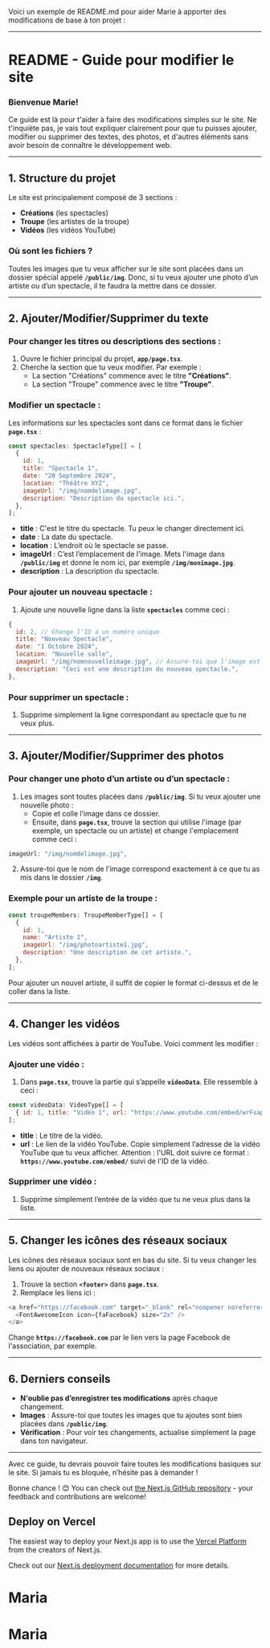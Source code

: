 Voici un exemple de README.md pour aider Marie à apporter des modifications de base à ton projet :

---

# README - Guide pour modifier le site

### Bienvenue Marie!

Ce guide est là pour t'aider à faire des modifications simples sur le site. Ne t'inquiète pas, je vais tout expliquer clairement pour que tu puisses ajouter, modifier ou supprimer des textes, des photos, et d'autres éléments sans avoir besoin de connaître le développement web.

---

## 1. **Structure du projet**

Le site est principalement composé de 3 sections :
- **Créations** (les spectacles)
- **Troupe** (les artistes de la troupe)
- **Vidéos** (les vidéos YouTube)

### Où sont les fichiers ?

Toutes les images que tu veux afficher sur le site sont placées dans un dossier spécial appelé **`/public/img`**. Donc, si tu veux ajouter une photo d’un artiste ou d’un spectacle, il te faudra la mettre dans ce dossier.

---

## 2. **Ajouter/Modifier/Supprimer du texte**

### Pour changer les titres ou descriptions des sections :

1. Ouvre le fichier principal du projet, **`app/page.tsx`**.
2. Cherche la section que tu veux modifier. Par exemple :
   - La section "Créations" commence avec le titre **"Créations"**.
   - La section "Troupe" commence avec le titre **"Troupe"**.

### Modifier un spectacle :

Les informations sur les spectacles sont dans ce format dans le fichier **`page.tsx`** :

```js
const spectacles: SpectacleType[] = [
  {
    id: 1,
    title: "Spectacle 1",
    date: "20 Septembre 2024",
    location: "Théâtre XYZ",
    imageUrl: "/img/nomdelimage.jpg",
    description: "Description du spectacle ici.",
  },
];
```

- **title** : C'est le titre du spectacle. Tu peux le changer directement ici.
- **date** : La date du spectacle.
- **location** : L’endroit où le spectacle se passe.
- **imageUrl** : C’est l’emplacement de l’image. Mets l'image dans **`/public/img`** et donne le nom ici, par exemple **`/img/monimage.jpg`**.
- **description** : La description du spectacle.

### Pour ajouter un nouveau spectacle :

1. Ajoute une nouvelle ligne dans la liste **`spectacles`** comme ceci :

```js
{
  id: 2, // Change l'ID à un numéro unique
  title: "Nouveau Spectacle",
  date: "1 Octobre 2024",
  location: "Nouvelle salle",
  imageUrl: "/img/nomnouvelleimage.jpg", // Assure-toi que l'image est bien dans /public/img
  description: "Ceci est une description du nouveau spectacle.",
},
```

### Pour supprimer un spectacle :

1. Supprime simplement la ligne correspondant au spectacle que tu ne veux plus.

---

## 3. **Ajouter/Modifier/Supprimer des photos**

### Pour changer une photo d’un artiste ou d’un spectacle :

1. Les images sont toutes placées dans **`/public/img`**. Si tu veux ajouter une nouvelle photo :
   - Copie et colle l’image dans ce dossier.
   - Ensuite, dans **`page.tsx`**, trouve la section qui utilise l'image (par exemple, un spectacle ou un artiste) et change l'emplacement comme ceci :

```js
imageUrl: "/img/nomdelimage.jpg",
```

2. Assure-toi que le nom de l'image correspond exactement à ce que tu as mis dans le dossier **`/img`**.

### Exemple pour un artiste de la troupe :

```js
const troupeMembers: TroupeMemberType[] = [
  {
    id: 1,
    name: "Artiste 1",
    imageUrl: "/img/photoartiste1.jpg",
    description: "Une description de cet artiste.",
  },
];
```

Pour ajouter un nouvel artiste, il suffit de copier le format ci-dessus et de le coller dans la liste.

---

## 4. **Changer les vidéos**

Les vidéos sont affichées à partir de YouTube. Voici comment les modifier :

### Ajouter une vidéo :

1. Dans **`page.tsx`**, trouve la partie qui s’appelle **`videoData`**. Elle ressemble à ceci :

```js
const videoData: VideoType[] = [
  { id: 1, title: "Vidéo 1", url: "https://www.youtube.com/embed/wrFsapf0Enk" },
];
```

- **title** : Le titre de la vidéo.
- **url** : Le lien de la vidéo YouTube. Copie simplement l’adresse de la vidéo YouTube que tu veux afficher. Attention : l'URL doit suivre ce format : **`https://www.youtube.com/embed/`** suivi de l'ID de la vidéo.

### Supprimer une vidéo :

1. Supprime simplement l’entrée de la vidéo que tu ne veux plus dans la liste.

---

## 5. **Changer les icônes des réseaux sociaux**

Les icônes des réseaux sociaux sont en bas du site. Si tu veux changer les liens ou ajouter de nouveaux réseaux sociaux :

1. Trouve la section **`<footer>`** dans **`page.tsx`**.
2. Remplace les liens ici :

```js
<a href="https://facebook.com" target="_blank" rel="noopener noreferrer">
  <FontAwesomeIcon icon={faFacebook} size="2x" />
</a>
```

Change **`https://facebook.com`** par le lien vers la page Facebook de l'association, par exemple.

---

## 6. **Derniers conseils**

- **N'oublie pas d’enregistrer tes modifications** après chaque changement.
- **Images** : Assure-toi que toutes les images que tu ajoutes sont bien placées dans **`/public/img`**.
- **Vérification** : Pour voir tes changements, actualise simplement la page dans ton navigateur.

---

Avec ce guide, tu devrais pouvoir faire toutes les modifications basiques sur le site. Si jamais tu es bloquée, n’hésite pas à demander !

Bonne chance ! 😊
You can check out [the Next.js GitHub repository](https://github.com/vercel/next.js) - your feedback and contributions are welcome!

## Deploy on Vercel

The easiest way to deploy your Next.js app is to use the [Vercel Platform](https://vercel.com/new?utm_medium=default-template&filter=next.js&utm_source=create-next-app&utm_campaign=create-next-app-readme) from the creators of Next.js.

Check out our [Next.js deployment documentation](https://nextjs.org/docs/app/building-your-application/deploying) for more details.
# Maria
# Maria
